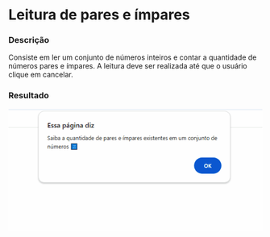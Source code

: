 # Leitura de pares e ímpares
### Descrição

Consiste em ler um conjunto de números inteiros e contar a quantidade de números pares e ímpares. A leitura deve ser realizada até que o usuário clique em cancelar.

### Resultado
<p align="center">
<img src="../11- ImagensReadme/01.gif"  width="595px"/>
</p>
